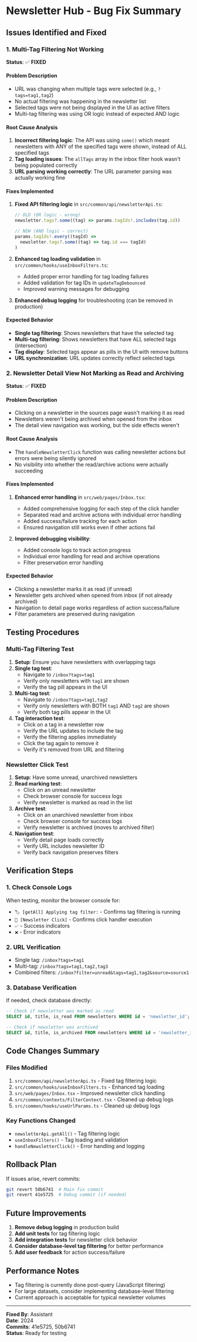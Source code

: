 # Newsletter Hub - Bug Fix Summary

## Issues Identified and Fixed

### 1. Multi-Tag Filtering Not Working
**Status**: ✅ **FIXED**

#### Problem Description
- URL was changing when multiple tags were selected (e.g., `?tags=tag1,tag2`)
- No actual filtering was happening in the newsletter list
- Selected tags were not being displayed in the UI as active filters
- Multi-tag filtering was using OR logic instead of expected AND logic

#### Root Cause Analysis
1. **Incorrect filtering logic**: The API was using `some()` which meant newsletters with ANY of the specified tags were shown, instead of ALL specified tags
2. **Tag loading issues**: The `allTags` array in the inbox filter hook wasn't being populated correctly
3. **URL parsing working correctly**: The URL parameter parsing was actually working fine

#### Fixes Implemented
1. **Fixed API filtering logic** in `src/common/api/newsletterApi.ts`:
   ```javascript
   // OLD (OR logic - wrong)
   newsletter.tags?.some((tag) => params.tagIds!.includes(tag.id))
   
   // NEW (AND logic - correct)
   params.tagIds!.every((tagId) =>
     newsletter.tags?.some((tag) => tag.id === tagId)
   )
   ```

2. **Enhanced tag loading validation** in `src/common/hooks/useInboxFilters.ts`:
   - Added proper error handling for tag loading failures
   - Added validation for tag IDs in `updateTagDebounced`
   - Improved warning messages for debugging

3. **Enhanced debug logging** for troubleshooting (can be removed in production)

#### Expected Behavior
- **Single tag filtering**: Shows newsletters that have the selected tag
- **Multi-tag filtering**: Shows newsletters that have ALL selected tags (intersection)
- **Tag display**: Selected tags appear as pills in the UI with remove buttons
- **URL synchronization**: URL updates correctly reflect selected tags

### 2. Newsletter Detail View Not Marking as Read and Archiving
**Status**: ✅ **FIXED**

#### Problem Description
- Clicking on a newsletter in the sources page wasn't marking it as read
- Newsletters weren't being archived when opened from the inbox
- The detail view navigation was working, but the side effects weren't

#### Root Cause Analysis
- The `handleNewsletterClick` function was calling newsletter actions but errors were being silently ignored
- No visibility into whether the read/archive actions were actually succeeding

#### Fixes Implemented
1. **Enhanced error handling** in `src/web/pages/Inbox.tsx`:
   - Added comprehensive logging for each step of the click handler
   - Separated read and archive actions with individual error handling
   - Added success/failure tracking for each action
   - Ensured navigation still works even if other actions fail

2. **Improved debugging visibility**:
   - Added console logs to track action progress
   - Individual error handling for read and archive operations
   - Filter preservation error handling

#### Expected Behavior
- Clicking a newsletter marks it as read (if unread)
- Newsletter gets archived when opened from inbox (if not already archived)
- Navigation to detail page works regardless of action success/failure
- Filter parameters are preserved during navigation

## Testing Procedures

### Multi-Tag Filtering Test
1. **Setup**: Ensure you have newsletters with overlapping tags
2. **Single tag test**:
   - Navigate to `/inbox?tags=tag1`
   - Verify only newsletters with `tag1` are shown
   - Verify the tag pill appears in the UI
3. **Multi-tag test**:
   - Navigate to `/inbox?tags=tag1,tag2`
   - Verify only newsletters with BOTH `tag1` AND `tag2` are shown
   - Verify both tag pills appear in the UI
4. **Tag interaction test**:
   - Click on a tag in a newsletter row
   - Verify the URL updates to include the tag
   - Verify the filtering applies immediately
   - Click the tag again to remove it
   - Verify it's removed from URL and filtering

### Newsletter Click Test
1. **Setup**: Have some unread, unarchived newsletters
2. **Read marking test**:
   - Click on an unread newsletter
   - Check browser console for success logs
   - Verify newsletter is marked as read in the list
3. **Archive test**:
   - Click on an unarchived newsletter from inbox
   - Check browser console for success logs
   - Verify newsletter is archived (moves to archived filter)
4. **Navigation test**:
   - Verify detail page loads correctly
   - Verify URL includes newsletter ID
   - Verify back navigation preserves filters

## Verification Steps

### 1. Check Console Logs
When testing, monitor the browser console for:
- `🏷️ [getAll] Applying tag filter:` - Confirms tag filtering is running
- `📰 [Newsletter Click]` - Confirms click handler execution
- `✅` - Success indicators
- `❌` - Error indicators

### 2. URL Verification
- Single tag: `/inbox?tags=tag1`
- Multi-tag: `/inbox?tags=tag1,tag2,tag3`
- Combined filters: `/inbox?filter=unread&tags=tag1,tag2&source=source1`

### 3. Database Verification
If needed, check database directly:
```sql
-- Check if newsletter was marked as read
SELECT id, title, is_read FROM newsletters WHERE id = 'newsletter_id';

-- Check if newsletter was archived
SELECT id, title, is_archived FROM newsletters WHERE id = 'newsletter_id';
```

## Code Changes Summary

### Files Modified
1. `src/common/api/newsletterApi.ts` - Fixed tag filtering logic
2. `src/common/hooks/useInboxFilters.ts` - Enhanced tag loading
3. `src/web/pages/Inbox.tsx` - Improved newsletter click handling
4. `src/common/contexts/FilterContext.tsx` - Cleaned up debug logs
5. `src/common/hooks/useUrlParams.ts` - Cleaned up debug logs

### Key Functions Changed
- `newsletterApi.getAll()` - Tag filtering logic
- `useInboxFilters()` - Tag loading and validation
- `handleNewsletterClick()` - Error handling and logging

## Rollback Plan
If issues arise, revert commits:
```bash
git revert 50b6741  # Main fix commit
git revert 41e5725  # Debug commit (if needed)
```

## Future Improvements
1. **Remove debug logging** in production build
2. **Add unit tests** for tag filtering logic
3. **Add integration tests** for newsletter click behavior
4. **Consider database-level tag filtering** for better performance
5. **Add user feedback** for action success/failure

## Performance Notes
- Tag filtering is currently done post-query (JavaScript filtering)
- For large datasets, consider implementing database-level filtering
- Current approach is acceptable for typical newsletter volumes

---

**Fixed By**: Assistant  
**Date**: 2024  
**Commits**: 41e5725, 50b6741  
**Status**: Ready for testing